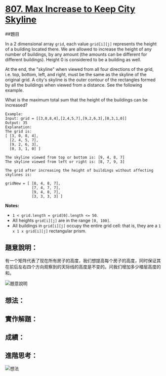 # [807. Max Increase to Keep City Skyline](https://leetcode.com/problems/max-increase-to-keep-city-skyline/)

##題目

In a 2 dimensional array `grid`, each value `grid[i][j]` represents the height of a building located there. We are allowed to increase the height of any number of buildings, by any amount (the amounts can be different for different buildings). Height 0 is considered to be a building as well. 

At the end, the "skyline" when viewed from all four directions of the grid, i.e. top, bottom, left, and right, must be the same as the skyline of the original grid. A city's skyline is the outer contour of the rectangles formed by all the buildings when viewed from a distance. See the following example.

What is the maximum total sum that the height of the buildings can be increased?

```
Example:
Input: grid = [[3,0,8,4],[2,4,5,7],[9,2,6,3],[0,3,1,0]]
Output: 35
Explanation: 
The grid is:
[ [3, 0, 8, 4], 
  [2, 4, 5, 7],
  [9, 2, 6, 3],
  [0, 3, 1, 0] ]

The skyline viewed from top or bottom is: [9, 4, 8, 7]
The skyline viewed from left or right is: [8, 7, 9, 3]

The grid after increasing the height of buildings without affecting skylines is:

gridNew = [ [8, 4, 8, 7],
            [7, 4, 7, 7],
            [9, 4, 8, 7],
            [3, 3, 3, 3] ]
```

**Notes:**

- `1 < grid.length = grid[0].length <= 50`.
- All heights `grid[i][j]` are in the range `[0, 100]`.
- All buildings in `grid[i][j]` occupy the entire grid cell: that is, they are a `1 x 1 x grid[i][j]` rectangular prism.

## **題意說明：**

有一个矩阵代表了现在所有房子的高度，我们想提高每个房子的高度，同时保证其在前后左右四个方向观察到的天际线的高度是不变的。问我们增加多少楼层高度的和。

![題意說明](http://ww4.sinaimg.cn/large/006tNc79gy1g5g38mr88wj31920qydkl.jpg)





## **想法：**



## **實作解題：**



## **成績：**

## **進階思考：**

![想法](http://ww2.sinaimg.cn/large/006tNc79gy1g5h14zwz50j31400oa426.jpg)



